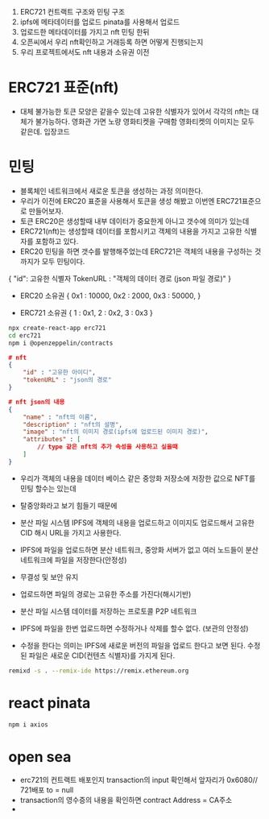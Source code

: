1. ERC721 컨트랙트 구조와 민팅 구조
2. ipfs에 메타데이터를 업로드 pinata를 사용해서 업로드
3. 업로드한 메타데이터를 가지고 nft 민팅 한뒤
4. 오픈씨에서 우리 nft확인하고 거래등록 하면 어떻게 진행되는지
5. 우리 프로젝트에서도 nft 내용과 소유권 이전

# ERC721 표준(nft)

- 대체 불가능한 토큰 모양은 같을수 있는데 고유한 식별자가 있어서 각각의 nft는 대체가 불가능하다. 영화관 가면 노량 영화티켓을 구매함 영화티켓의 이미지는 모두 같은데. 입장코드

# 민팅

- 블록체인 네트워크에서 새로운 토큰을 생성하는 과정 의미한다.
- 우리가 이전에 ERC20 표준을 사용해서 토큰을 생성 해봤고 이번엔 ERC721표준으로 만들어보자.
- 토큰 ERC20은 생성할때 내부 데이터가 중요한게 아니고 갯수에 의미가 있는데
- ERC721(nft)는 생성할때 데이터를 포함시키고 객체의 내용을 가지고 고유한 식별자를 포함하고 있다.
- ERC20 민팅을 하면 갯수를 발행해주었는데 ERC721은 객체의 내용을 구성하는 것 까지가 모두 민팅이다.

{
"id": 고유한 식별자
TokenURL : "객체의 데이터 경로 (json 파일 경로)"
}

- ERC20 소유권
  {
  0x1 : 10000,
  0x2 : 2000,
  0x3 : 50000,
  }

- ERC721 소유권
  {
  1 : 0x1,
  2 : 0x2,
  3 : 0x3
  }

```sh
npx create-react-app erc721
cd erc721
npm i @openzeppelin/contracts
```

```json
# nft
{
    "id" : "고유한 아이디",
    "tokenURL" : "json의 경로"
}

# nft json의 내용
{
    "name" : "nft의 이름",
    "description" : "nft의 설명",
    "image" : "nft의 이미지 경로(ipfs에 업로드된 이미지 경로)",
    "attributes" : [
        // type 같은 nft의 추가 속성을 사용하고 싶을때
    ]
}
```

- 우리가 객체의 내용을 데이터 베이스 같은 중앙화 저장소에 저장한 값으로 NFT를 민팅 할수는 있는데
- 탈중앙화라고 보기 힘들기 때문에
- 분산 파일 시스템 IPFS에 객체의 내용을 업로드하고 이미지도 업로드해서 고유한 CID 해시 URL을 가지고 사용한다.
- IPFS에 파일을 업로드하면 분산 네트워크, 중앙화 서버가 없고 여러 노드들이 분산 네트워크에 파일을 저장한다(안정성)
- 무결성 및 보안 유지
- 업로드하면 파일의 경로는 고유한 주소를 가진다(해시기반)
- 분산 파일 시스템 데이터를 저장하는 프로토콜 P2P 네트워크

- IPFS에 파일을 한번 업로드하면 수정하거나 삭제를 할수 없다. (보관의 안정성)
- 수정을 한다는 의미는 IPFS에 새로운 버전의 파일을 업로드 한다고 보면 된다. 수정된 파일은 새로운 CID(컨텐츠 식별자)를 가지게 된다.

```sh
remixd -s . --remix-ide https://remix.ethereum.org
```


# react pinata
```sh
npm i axios
```

# open sea
- erc721의 컨트랙트 배포인지 transaction의 input 확인해서 앞자리가 0x6080// 721배포 to = null
- transaction의 영수증의 내용을 확인하면 contract Address = CA주소
- 